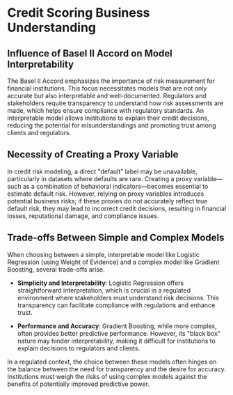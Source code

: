 # Credit Scoring Business Understanding

## Influence of Basel II Accord on Model Interpretability

The Basel II Accord emphasizes the importance of risk measurement for financial institutions. This focus necessitates models that are not only accurate but also interpretable and well-documented. Regulators and stakeholders require transparency to understand how risk assessments are made, which helps ensure compliance with regulatory standards. An interpretable model allows institutions to explain their credit decisions, reducing the potential for misunderstandings and promoting trust among clients and regulators.

## Necessity of Creating a Proxy Variable

In credit risk modeling, a direct "default" label may be unavailable, particularly in datasets where defaults are rare. Creating a proxy variable—such as a combination of behavioral indicators—becomes essential to estimate default risk. However, relying on proxy variables introduces potential business risks; if these proxies do not accurately reflect true default risk, they may lead to incorrect credit decisions, resulting in financial losses, reputational damage, and compliance issues.

## Trade-offs Between Simple and Complex Models

When choosing between a simple, interpretable model like Logistic Regression (using Weight of Evidence) and a complex model like Gradient Boosting, several trade-offs arise. 

- **Simplicity and Interpretability**: Logistic Regression offers straightforward interpretation, which is crucial in a regulated environment where stakeholders must understand risk decisions. This transparency can facilitate compliance with regulations and enhance trust.

- **Performance and Accuracy**: Gradient Boosting, while more complex, often provides better predictive performance. However, its "black box" nature may hinder interpretability, making it difficult for institutions to explain decisions to regulators and clients.

In a regulated context, the choice between these models often hinges on the balance between the need for transparency and the desire for accuracy. Institutions must weigh the risks of using complex models against the benefits of potentially improved predictive power.